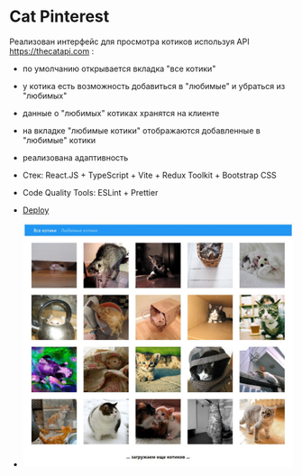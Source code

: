 # Cat Pinterest

Реализован интерфейс для просмотра котиков используя API https://thecatapi.com :

- по умолчанию открывается вкладка "все котики"
- у котика есть возможность добавиться в "любимые" и убраться из "любимых"
- данные о "любимых" котиках хранятся на клиенте
- на вкладке "любимые котики" отображаются добавленные в "любимые" котики
- реализована адаптивность

- Стек: React.JS + TypeScript + Vite + Redux Toolkit + Bootstrap CSS
- Code Quality Tools: ESLint + Prettier
- [Deploy](https://mali-zi-cat-pinterest.netlify.app)
- ![Screenshot](https://github.com/Mali-zi/cat-pinterest/blob/master/public/screenshot.JPG)